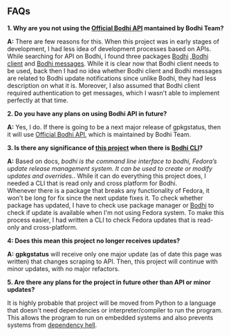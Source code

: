 ## FAQs
**1. Why are you not using the [Official Bodhi API](https://fedora-infra.github.io/bodhi/7.1/python_bindings.html) mantained by Bodhi Team?**

**A:** There are few reasons for this. When this project was in early stages of development, I had less idea of development processes based on APIs. While searching for API on Bodhi, I found three packages [Bodhi](https://pypi.org/project/bodhi/) ,[Bodhi client](https://pypi.org/project/bodhi-client/) and [Bodhi messages](https://pypi.org/project/bodhi-messages/). While it is clear now that Bodhi client needs to be used, back then I had no idea whether Bodhi client and Bodhi messages are related to Bodhi update notifications since unlike Bodhi, they had less description on what it is. Moreover, I also assumed that Bodhi client required authentication to get messages, which I wasn't able to implement perfectly at that time.

**2. Do you have any plans on using Bodhi API in future?**

**A:** Yes, I do. If there is going to be a next major release of gpkgstatus, then it will use [Official Bodhi API](https://fedora-infra.github.io/bodhi/7.1/python_bindings.html), which is maintained by Bodhi Team.

**3. Is there any significance of [this project](https://github.com/dkvc/gpkgstatus) when there is [Bodhi CLI](https://bodhi.readthedocs.io/en/stable/man_bodhi.html)?**

**A:** Based on docs, *bodhi is the command line interface to bodhi, Fedora’s update release management system. It can be used to create or modify updates and overrides.*. While it can do everything this project does, I needed a CLI that is read only and cross platform for Bodhi. 
<br>Whenever there is a package that breaks any functionality of Fedora, it won't be long for fix since the next update fixes it. To check whether package has updated, I have to check use package manager or [Bodhi](bodhi.fedoraproject.org) to check if update is available when I'm not using Fedora system.
To make this process easier, I had written a CLI to check Fedora updates that is read-only and cross-platform.

**4: Does this mean this project no longer receives updates?**

**A:** **gpkgstatus** will receive only one major update (as of date this page was written) that changes scraping to API. Then, this project will continue with minor updates, with no major refactors.

**5. Are there any plans for the project in future other than API or minor updates?**

It is highly probable that project will be moved from Python to a language that doesn't need dependencies or interpreter/compiler to run the program. This allows the program to run on embedded systems and also prevents systems from [dependency hell](https://en.wikipedia.org/wiki/Dependency_hell).
